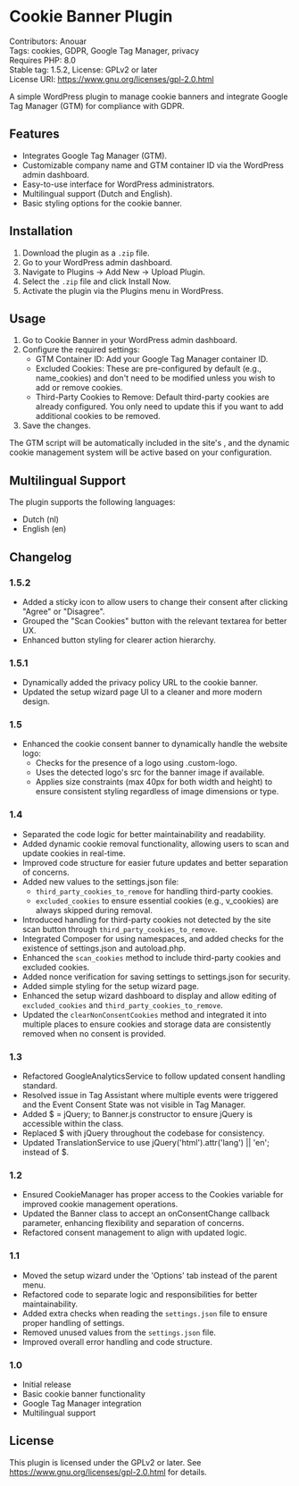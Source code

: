 # Cookie Banner Plugin

Contributors: Anouar  
Tags: cookies, GDPR, Google Tag Manager, privacy  
Requires PHP: 8.0  
Stable tag: 1.5.2, 
License: GPLv2 or later  
License URI: https://www.gnu.org/licenses/gpl-2.0.html

A simple WordPress plugin to manage cookie banners and integrate Google Tag Manager (GTM) for compliance with GDPR.

## Features

- Integrates Google Tag Manager (GTM).
- Customizable company name and GTM container ID via the WordPress admin dashboard.
- Easy-to-use interface for WordPress administrators.
- Multilingual support (Dutch and English).
- Basic styling options for the cookie banner.

## Installation

1. Download the plugin as a `.zip` file.
2. Go to your WordPress admin dashboard.
3. Navigate to Plugins → Add New → Upload Plugin.
4. Select the `.zip` file and click Install Now.
5. Activate the plugin via the Plugins menu in WordPress.

## Usage

1. Go to Cookie Banner in your WordPress admin dashboard.
2. Configure the required settings:
    - GTM Container ID: Add your Google Tag Manager container ID.
    - Excluded Cookies: These are pre-configured by default (e.g., name_cookies) and don't need to be modified unless you wish to add or remove cookies.
    - Third-Party Cookies to Remove: Default third-party cookies are already configured. You only need to update this if you want to add additional cookies to be removed.
3. Save the changes.

The GTM script will be automatically included in the site's <head>, and the dynamic cookie management system will be active based on your configuration.

## Multilingual Support

The plugin supports the following languages:
- Dutch (nl)
- English (en)

## Changelog

### 1.5.2
- Added a sticky icon to allow users to change their consent after clicking "Agree" or "Disagree".
- Grouped the "Scan Cookies" button with the relevant textarea for better UX.
- Enhanced button styling for clearer action hierarchy.

### 1.5.1
- Dynamically added the privacy policy URL to the cookie banner.
- Updated the setup wizard page UI to a cleaner and more modern design.

### 1.5
- Enhanced the cookie consent banner to dynamically handle the website logo:
  - Checks for the presence of a logo using .custom-logo.
  - Uses the detected logo's src for the banner image if available.
  - Applies size constraints (max 40px for both width and height) to ensure consistent styling regardless of image dimensions or type.

### 1.4
- Separated the code logic for better maintainability and readability.
- Added dynamic cookie removal functionality, allowing users to scan and update cookies in real-time.
- Improved code structure for easier future updates and better separation of concerns.
- Added new values to the settings.json file:
   - `third_party_cookies_to_remove` for handling third-party cookies.
   - `excluded_cookies` to ensure essential cookies (e.g., v_cookies) are always skipped during removal.
- Introduced handling for third-party cookies not detected by the site scan button through `third_party_cookies_to_remove`.
- Integrated Composer for using namespaces, and added checks for the existence of settings.json and autoload.php.
- Enhanced the `scan_cookies` method to include third-party cookies and excluded cookies.
- Added nonce verification for saving settings to settings.json for security.
- Added simple styling for the setup wizard page.
- Enhanced the setup wizard dashboard to display and allow editing of `excluded_cookies` and `third_party_cookies_to_remove`.
- Updated the `clearNonConsentCookies` method and integrated it into multiple places to ensure cookies and storage data are consistently removed when no consent is provided.

### 1.3
- Refactored GoogleAnalyticsService to follow updated consent handling standard.
- Resolved issue in Tag Assistant where multiple events were triggered and the Event Consent State was not visible in Tag Manager.
- Added $ = jQuery; to Banner.js constructor to ensure jQuery is accessible within the class.
- Replaced $ with jQuery throughout the codebase for consistency.
- Updated TranslationService to use jQuery('html').attr('lang') || 'en'; instead of $.

### 1.2
- Ensured CookieManager has proper access to the Cookies variable for improved cookie management operations.
- Updated the Banner class to accept an onConsentChange callback parameter, enhancing flexibility and separation of concerns.
- Refactored consent management to align with updated logic.

### 1.1
- Moved the setup wizard under the 'Options' tab instead of the parent menu.
- Refactored code to separate logic and responsibilities for better maintainability.
- Added extra checks when reading the `settings.json` file to ensure proper handling of settings.
- Removed unused values from the `settings.json` file.
- Improved overall error handling and code structure.

### 1.0
- Initial release
- Basic cookie banner functionality
- Google Tag Manager integration
- Multilingual support

## License

This plugin is licensed under the GPLv2 or later. See https://www.gnu.org/licenses/gpl-2.0.html for details.
